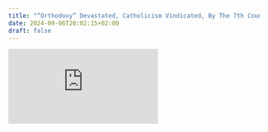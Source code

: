 ```yaml
---
title: "“Orthodoxy” Devastated, Catholicism Vindicated, By The 7th Council (Nicaea II)"
date: 2024-09-06T20:02:15+02:00
draft: false
---
```



<iframe src="https://www.youtube.com/embed/3AqE-B-CmBw?rel=0" frameborder="0" allow="accelerometer; autoplay; clipboard-write; encrypted-media; gyroscope; picture-in-picture" allowfullscreen></iframe>
